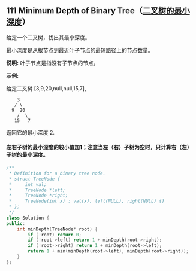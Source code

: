## 111 Minimum Depth of Binary Tree（[二叉树的最小深度](https://leetcode-cn.com/problems/minimum-depth-of-binary-tree/)）

给定一个二叉树，找出其最小深度。

最小深度是从根节点到最近叶子节点的最短路径上的节点数量。

**说明:** 叶子节点是指没有子节点的节点。

**示例:**

给定二叉树 [3,9,20,null,null,15,7],

```
    3
   / \
  9  20
    /  \
   15   7
```


返回它的最小深度  2.

#### 左右子树的最小深度的较小值加1；注意当左（右）子树为空时，只计算右（左）子树的最小深度。

```C++
/**
 * Definition for a binary tree node.
 * struct TreeNode {
 *     int val;
 *     TreeNode *left;
 *     TreeNode *right;
 *     TreeNode(int x) : val(x), left(NULL), right(NULL) {}
 * };
 */
class Solution {
public:
    int minDepth(TreeNode* root) {
        if (!root) return 0;
        if (!root->left) return 1 + minDepth(root->right);
        if (!root->right) return 1 + minDepth(root->left);
        return 1 + min(minDepth(root->left), minDepth(root->right));
    }
};
```

